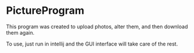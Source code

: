 # PictureProgram
This program was created to upload photos, alter them, and then download them again. 

To use, just run in intellij and the GUI interface will take care of the rest.
